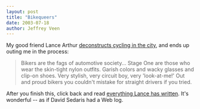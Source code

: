 ```yaml
---
layout: post
title: "Bikequeers"
date: 2003-07-18
author: Jeffrey Veen
---
```

My good friend Lance Arthur <a href="http://www.lancearthur.com/archives/000025.html">deconstructs cycling in the city</a>, and ends up outing me in the process:

<blockquote>Bikers are the fags of automotive society...  Stage One are those who wear the skin-tight nylon outfits. Garish colors and wacky glasses and clip-on shoes. Very stylish, very circuit boy, very 'look-at-me!' Out and proud bikers you couldn't mistake for straight drivers if you tried.</blockquote>

After you finish this, click back and read <a href="http://lancearthur.com/">everything Lance has written</a>. It's wonderful -- as if David Sedaris had a Web log.

